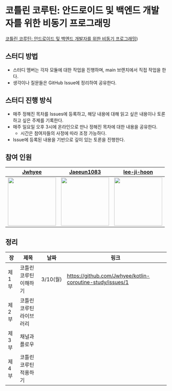 # 코틀린 코루틴: 안드로이드 및 백엔드 개발자를 위한 비동기 프로그래밍

[코틀린 코루틴: 안드로이드 및 백엔드 개발자를 위한 비동기 프로그래밍](https://m.yes24.com/Goods/Detail/123034354))

## 스터디 방법

- 스터디 멤버는 각자 모듈에 대한 작업을 진행하며, main 브랜치에서 직접 작업을 한다.
- 생각이나 질문들은 GitHub Issue에 정리하여 공유한다.

## 스터디 진행 방식

- 매주 정해진 목차를 Issues에 등록하고, 해당 내용에 대해 읽고 싶은 내용이나 토론하고 싶은 주제를 기록한다.
- 매주 일요일 오후 3시에 온라인으로 만나 정해진 목차에 대한 내용을 공유한다.
  - 시간은 참여자들의 사정에 따라 조정 가능하다.
- Issue에 등록된 내용을 기반으로 깊이 있는 토론을 진행한다.

## 참여 인원

| [Jwhyee](https://github.com/Jwhyee)                                            | [Jaeeun1083](https://github.com/Jaeeun1083)                                     | [lee-ji-hoon](https://github.com/lee-ji-hoon)                                   |
|--------------------------------------------------------------------------------|---------------------------------------------------------------------------------|---------------------------------------------------------------------------------|
| <img src="https://avatars.githubusercontent.com/u/82663161?v=4" width= 150px/> | <img src="https://avatars.githubusercontent.com/u/78838791?v=4" width = 150px/> | <img src="https://avatars.githubusercontent.com/u/53300830?v=4" width= 150px /> |
## 정리

| 장    | 제목            | 날짜      | 링크                                                        |
|------|---------------|---------|-----------------------------------------------------------|
| 제 1부 | 코틀린 코루틴 이해하기  | 3/10(월) | https://github.com/Jwhyee/kotlin-coroutine-study/issues/1 |
| 제 2부 | 코틀린 코루틴 라이브러리 |         |                                                           |
| 제 3부 | 채널과 플로우       |         |                                                           |
| 제 4부 | 코틀린 코루틴 적용하기  |         |                                                           |
